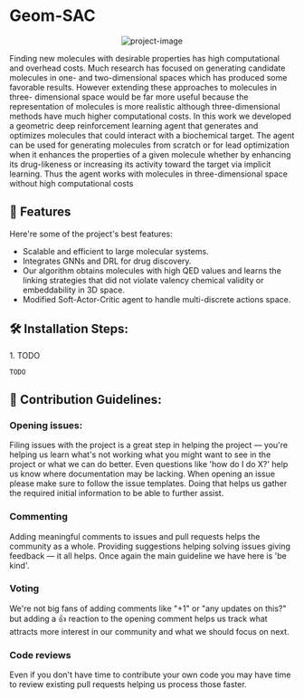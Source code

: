 <h1 id="title">Geom-SAC</h1>

<p align="center"><img src="![image](https://github.com/Amgad-Abdallah-Mahmoud/Geom-SAC/assets/165955939/062757f1-0763-4f42-95c3-1ecbb38a1a44)" alt="project-image"></p>

<p id="description">Finding new molecules with desirable properties has high computational and overhead costs. Much research has focused on generating candidate molecules in one- and two-dimensional spaces which has produced some favorable results. However extending these approaches to molecules in three- dimensional space would be far more useful because the representation of molecules is more realistic although three-dimensional methods have much higher computational costs. In this work we developed a geometric deep reinforcement learning agent that generates and optimizes molecules that could interact with a biochemical target. The agent can be used for generating molecules from scratch or for lead optimization when it enhances the properties of a given molecule whether by enhancing its drug-likeness or increasing its activity toward the target via implicit learning. Thus the agent works with molecules in three-dimensional space without high computational costs</p>

  
  
<h2>🧐 Features</h2>

Here're some of the project's best features:

*   Scalable and efficient to large molecular systems.
*   Integrates GNNs and DRL for drug discovery.
*   Our algorithm obtains molecules with high QED values and learns the linking strategies that did not violate valency chemical validity or embeddability in 3D space.
*   Modified Soft-Actor-Critic agent to handle multi-discrete actions space.

<h2>🛠️ Installation Steps:</h2>

<p>1. TODO</p>

```
TODO
```

<h2>🍰 Contribution Guidelines:</h2>

### Opening issues:

Filing issues with the project is a great step in helping the project — you're helping us learn what's not working what you might want to see in the project or what we can do better. Even questions like 'how do I do X?' help us know where documentation may be lacking. When opening an issue please make sure to follow the issue templates. Doing that helps us gather the required initial information to be able to further assist.

### Commenting

Adding meaningful comments to issues and pull requests helps the community as a whole. Providing suggestions helping solving issues giving feedback — it all helps. Once again the main guideline we have here is 'be kind'.

### Voting

We're not big fans of adding comments like "+1" or "any updates on this?" but adding a 👍 reaction to the opening comment helps us track what attracts more interest in our community and what we should focus on next.

### Code reviews

Even if you don't have time to contribute your own code you may have time to review existing pull requests helping us process those faster.
